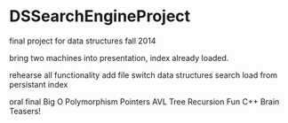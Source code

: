 DSSearchEngineProject
=====================

final project for data structures fall 2014

bring two machines into presentation, index already loaded.

rehearse all functionality
  add file
  switch data structures
  search
  load from persistant index


oral final
  Big O
  Polymorphism
  Pointers
  AVL Tree
  Recursion
  Fun C++ Brain Teasers!
